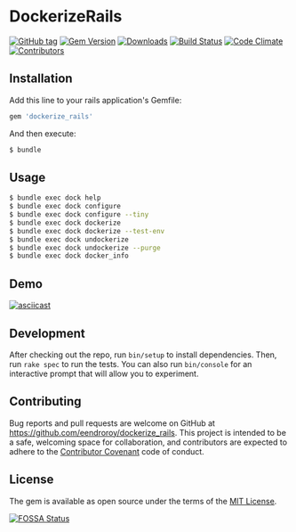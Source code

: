 # DockerizeRails

[![GitHub tag](https://img.shields.io/github/tag/eendroroy/dockerize_rails.svg)](https://github.com/eendroroy/dockerize_rails)
[![Gem Version](https://badge.fury.io/rb/dockerize_rails.svg)](https://rubygems.org/gems/dockerize_rails)
[![Downloads](https://img.shields.io/gem/dt/dockerize_rails.svg)](https://rubygems.org/gems/dockerize_rails)
[![Build Status](https://travis-ci.org/eendroroy/dockerize_rails.svg?branch=master)](https://travis-ci.org/eendroroy/dockerize_rails)
[![Code Climate](https://codeclimate.com/github/eendroroy/dockerize_rails/badges/gpa.svg)](https://codeclimate.com/github/eendroroy/dockerize_rails)
[![Contributors](https://img.shields.io/github/contributors/eendroroy/dockerize_rails.svg)](CONTRIBUTORS.md)

## Installation

Add this line to your rails application's Gemfile:

```ruby
gem 'dockerize_rails'
```

And then execute:
```bash
$ bundle
```

## Usage

```bash
$ bundle exec dock help
$ bundle exec dock configure
$ bundle exec dock configure --tiny
$ bundle exec dock dockerize
$ bundle exec dock dockerize --test-env
$ bundle exec dock undockerize
$ bundle exec dock undockerize --purge
$ bundle exec dock docker_info
```

## Demo

[![asciicast](https://asciinema.org/a/121552.png)](https://asciinema.org/a/121552)

## Development

After checking out the repo, run `bin/setup` to install dependencies. Then, run `rake spec` to run the tests. You can also run `bin/console` for an interactive prompt that will allow you to experiment.


## Contributing

Bug reports and pull requests are welcome on GitHub at https://github.com/eendroroy/dockerize_rails. This project is intended to be a safe, welcoming space for collaboration, and contributors are expected to adhere to the [Contributor Covenant](http://contributor-covenant.org) code of conduct.


## License

The gem is available as open source under the terms of the [MIT License](http://opensource.org/licenses/MIT).

[![FOSSA Status](https://app.fossa.io/api/projects/git%2Bhttps%3A%2F%2Fgithub.com%2Feendroroy%2Fdockerize_rails.svg?type=large)](https://app.fossa.io/projects/git%2Bhttps%3A%2F%2Fgithub.com%2Feendroroy%2Fdockerize_rails?ref=badge_large)

